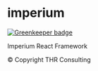 # imperium

[![Greenkeeper badge](https://badges.greenkeeper.io/darkadept/imperium.svg)](https://greenkeeper.io/)

Imperium React Framework

© Copyright THR Consulting
